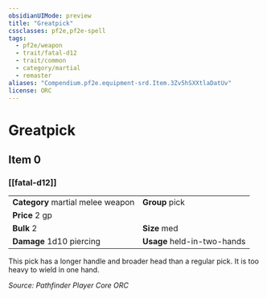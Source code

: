 ```yaml
---
obsidianUIMode: preview
title: "Greatpick"
cssclasses: pf2e,pf2e-spell
tags:
  - pf2e/weapon
  - trait/fatal-d12
  - trait/common
  - category/martial
  - remaster
aliases: "Compendium.pf2e.equipment-srd.Item.3Zv5hSXXtlaDatUv"
license: ORC
---
```

# Greatpick
## Item 0
### [[fatal-d12]]

|  |  |
| -- | -- |
| **Category** martial melee weapon | **Group** pick |
| **Price** 2 gp |  |
| **Bulk** 2 | **Size** med |
| **Damage** 1d10 piercing  | **Usage** held-in-two-hands |



This pick has a longer handle and broader head than a regular pick. It is too heavy to wield in one hand.

*Source: Pathfinder Player Core*
*ORC*